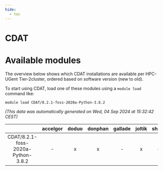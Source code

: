 ```yaml
---
hide:
  - toc
---
```


CDAT
====

# Available modules


The overview below shows which CDAT installations are available per HPC-UGent Tier-2cluster, ordered based on software version (new to old).

To start using CDAT, load one of these modules using a `module load` command like:

```shell
module load CDAT/8.2.1-foss-2020a-Python-3.8.2
```

*(This data was automatically generated on Wed, 04 Sep 2024 at 15:32:42 CEST)*  

| |accelgor|doduo|donphan|gallade|joltik|shinx|skitty|
| :---: | :---: | :---: | :---: | :---: | :---: | :---: | :---: |
|CDAT/8.2.1-foss-2020a-Python-3.8.2|-|x|x|-|x|-|x|
